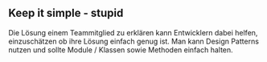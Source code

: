 ## Keep it simple - stupid
Die Lösung einem Teammitglied zu erklären kann Entwicklern dabei helfen, einzuschätzen ob ihre Lösung einfach genug ist. Man kann Design Patterns nutzen und sollte Module / Klassen sowie Methoden einfach halten. 